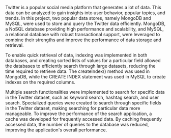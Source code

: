 Twitter is a popular social media platform that generates a lot of data. This data can be analyzed
to gain insights into user behavior, popular topics, and trends. In this project, two popular data
stores, namely MongoDB and MySQL, were used to store and query the Twitter data efficiently.
MongoDB, a NoSQL database providing high performance and scalability, and MySQL, a
relational database with robust transactional support, were leveraged to combine their
strengths and improve the performance of data storage and retrieval.

To enable quick retrieval of data, indexing was implemented in both databases, and creating
sorted lists of values for a particular field allowed the databases to efficiently search through
large datasets, reducing the time required to retrieve data. The createIndex() method was used
in MongoDB, while the CREATE INDEX statement was used in MySQL to create indexes on the
required columns.

Multiple search functionalities were implemented to search for specific data in the Twitter
dataset, such as keyword search, hashtag search, and user search. Specialized queries were
created to search through specific fields in the Twitter dataset, making searching for particular
data more manageable. To improve the performance of the search application, a cache was
developed for frequently accessed data. By caching frequently accessed data, the number of
queries to the database was reduced, improving the application's overall performance.
